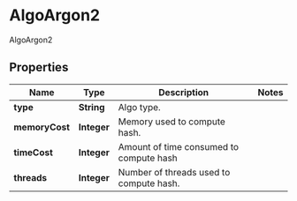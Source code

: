 

# AlgoArgon2

AlgoArgon2

## Properties

| Name | Type | Description | Notes |
|------------ | ------------- | ------------- | -------------|
|**type** | **String** | Algo type. |  |
|**memoryCost** | **Integer** | Memory used to compute hash. |  |
|**timeCost** | **Integer** | Amount of time consumed to compute hash |  |
|**threads** | **Integer** | Number of threads used to compute hash. |  |



